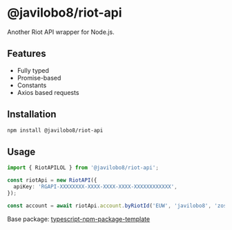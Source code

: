 # @javilobo8/riot-api

Another Riot API wrapper for Node.js.

## Features

* Fully typed
* Promise-based
* Constants
* Axios based requests

## Installation

```bash
npm install @javilobo8/riot-api
```

## Usage

```ts
import { RiotAPILOL } from '@javilobo8/riot-api';

const riotApi = new RiotAPI({
  apiKey: 'RGAPI-XXXXXXXX-XXXX-XXXX-XXXX-XXXXXXXXXXXX',
});

const account = await riotApi.account.byRiotId('EUW', 'javilobo8', 'zoso');
```

Base package: [typescript-npm-package-template](https://github.com/ryansonshine/typescript-npm-package-template)